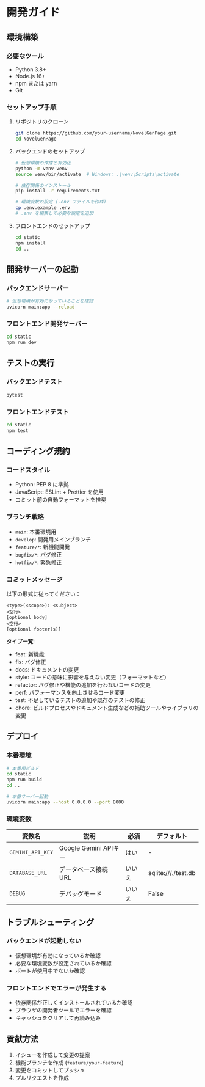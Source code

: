 # 開発ガイド

## 環境構築

### 必要なツール
- Python 3.8+
- Node.js 16+
- npm または yarn
- Git

### セットアップ手順

1. リポジトリのクローン
   ```bash
   git clone https://github.com/your-username/NovelGenPage.git
   cd NovelGenPage
   ```

2. バックエンドのセットアップ
   ```bash
   # 仮想環境の作成と有効化
   python -m venv venv
   source venv/bin/activate  # Windows: .\venv\Scripts\activate
   
   # 依存関係のインストール
   pip install -r requirements.txt
   
   # 環境変数の設定 (.env ファイルを作成)
   cp .env.example .env
   # .env を編集して必要な設定を追加
   ```

3. フロントエンドのセットアップ
   ```bash
   cd static
   npm install
   cd ..
   ```

## 開発サーバーの起動

### バックエンドサーバー
```bash
# 仮想環境が有効になっていることを確認
uvicorn main:app --reload
```

### フロントエンド開発サーバー
```bash
cd static
npm run dev
```

## テストの実行

### バックエンドテスト
```bash
pytest
```

### フロントエンドテスト
```bash
cd static
npm test
```

## コーディング規約

### コードスタイル
- Python: PEP 8 に準拠
- JavaScript: ESLint + Prettier を使用
- コミット前の自動フォーマットを推奨

### ブランチ戦略
- `main`: 本番環境用
- `develop`: 開発用メインブランチ
- `feature/*`: 新機能開発
- `bugfix/*`: バグ修正
- `hotfix/*`: 緊急修正

### コミットメッセージ
以下の形式に従ってください：
```
<type>(<scope>): <subject>
<空行>
[optional body]
<空行>
[optional footer(s)]
```

**タイプ一覧**:
- feat: 新機能
- fix: バグ修正
- docs: ドキュメントの変更
- style: コードの意味に影響を与えない変更（フォーマットなど）
- refactor: バグ修正や機能の追加を行わないコードの変更
- perf: パフォーマンスを向上させるコード変更
- test: 不足しているテストの追加や既存のテストの修正
- chore: ビルドプロセスやドキュメント生成などの補助ツールやライブラリの変更

## デプロイ

### 本番環境
```bash
# 本番用ビルド
cd static
npm run build
cd ..

# 本番サーバー起動
uvicorn main:app --host 0.0.0.0 --port 8000
```

### 環境変数
| 変数名 | 説明 | 必須 | デフォルト |
|--------|------|------|------------|
| `GEMINI_API_KEY` | Google Gemini APIキー | はい | - |
| `DATABASE_URL` | データベース接続URL | いいえ | sqlite:///./test.db |
| `DEBUG` | デバッグモード | いいえ | False |

## トラブルシューティング

### バックエンドが起動しない
- 仮想環境が有効になっているか確認
- 必要な環境変数が設定されているか確認
- ポートが使用中でないか確認

### フロントエンドでエラーが発生する
- 依存関係が正しくインストールされているか確認
- ブラウザの開発者ツールでエラーを確認
- キャッシュをクリアして再読み込み

## 貢献方法
1. イシューを作成して変更の提案
2. 機能ブランチを作成 (`feature/your-feature`)
3. 変更をコミットしてプッシュ
4. プルリクエストを作成
